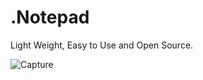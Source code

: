 # **.Notepad**
Light Weight, Easy to Use and Open Source.

![Capture](https://user-images.githubusercontent.com/91411319/197394660-018af760-e25d-4643-bc63-c40348e12d74.PNG)
